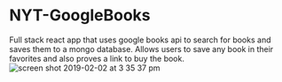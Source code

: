# NYT-GoogleBooks
Full stack react app that uses google books api to search for books and saves them to a mongo database.  Allows users to save any book in their favorites and also proves a link to buy the book.
![screen shot 2019-02-02 at 3 35 37 pm](https://user-images.githubusercontent.com/41456612/52169569-3db0f000-2700-11e9-98b2-39edc0478c2a.png)
